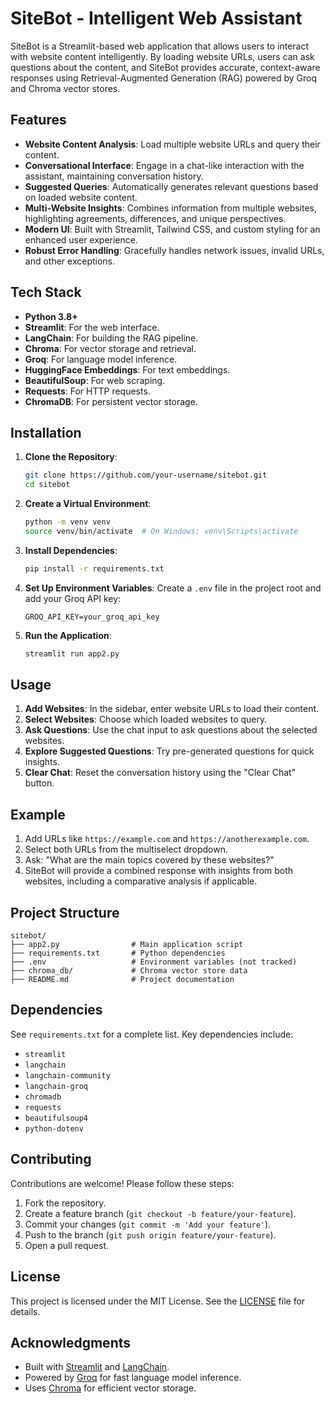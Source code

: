 # SiteBot - Intelligent Web Assistant

SiteBot is a Streamlit-based web application that allows users to interact with website content intelligently. By loading website URLs, users can ask questions about the content, and SiteBot provides accurate, context-aware responses using Retrieval-Augmented Generation (RAG) powered by Groq and Chroma vector stores.

## Features
- **Website Content Analysis**: Load multiple website URLs and query their content.
- **Conversational Interface**: Engage in a chat-like interaction with the assistant, maintaining conversation history.
- **Suggested Queries**: Automatically generates relevant questions based on loaded website content.
- **Multi-Website Insights**: Combines information from multiple websites, highlighting agreements, differences, and unique perspectives.
- **Modern UI**: Built with Streamlit, Tailwind CSS, and custom styling for an enhanced user experience.
- **Robust Error Handling**: Gracefully handles network issues, invalid URLs, and other exceptions.

## Tech Stack
- **Python 3.8+**
- **Streamlit**: For the web interface.
- **LangChain**: For building the RAG pipeline.
- **Chroma**: For vector storage and retrieval.
- **Groq**: For language model inference.
- **HuggingFace Embeddings**: For text embeddings.
- **BeautifulSoup**: For web scraping.
- **Requests**: For HTTP requests.
- **ChromaDB**: For persistent vector storage.

## Installation

1. **Clone the Repository**:
   ```bash
   git clone https://github.com/your-username/sitebot.git
   cd sitebot
   ```

2. **Create a Virtual Environment**:
   ```bash
   python -m venv venv
   source venv/bin/activate  # On Windows: venv\Scripts\activate
   ```

3. **Install Dependencies**:
   ```bash
   pip install -r requirements.txt
   ```

4. **Set Up Environment Variables**:
   Create a `.env` file in the project root and add your Groq API key:
   ```env
   GROQ_API_KEY=your_groq_api_key
   ```

5. **Run the Application**:
   ```bash
   streamlit run app2.py
   ```

## Usage
1. **Add Websites**: In the sidebar, enter website URLs to load their content.
2. **Select Websites**: Choose which loaded websites to query.
3. **Ask Questions**: Use the chat input to ask questions about the selected websites.
4. **Explore Suggested Questions**: Try pre-generated questions for quick insights.
5. **Clear Chat**: Reset the conversation history using the "Clear Chat" button.

## Example
1. Add URLs like `https://example.com` and `https://anotherexample.com`.
2. Select both URLs from the multiselect dropdown.
3. Ask: "What are the main topics covered by these websites?"
4. SiteBot will provide a combined response with insights from both websites, including a comparative analysis if applicable.

## Project Structure
```
sitebot/
├── app2.py                # Main application script
├── requirements.txt       # Python dependencies
├── .env                   # Environment variables (not tracked)
├── chroma_db/             # Chroma vector store data
├── README.md              # Project documentation
```

## Dependencies
See `requirements.txt` for a complete list. Key dependencies include:
- `streamlit`
- `langchain`
- `langchain-community`
- `langchain-groq`
- `chromadb`
- `requests`
- `beautifulsoup4`
- `python-dotenv`

## Contributing
Contributions are welcome! Please follow these steps:
1. Fork the repository.
2. Create a feature branch (`git checkout -b feature/your-feature`).
3. Commit your changes (`git commit -m 'Add your feature'`).
4. Push to the branch (`git push origin feature/your-feature`).
5. Open a pull request.

## License
This project is licensed under the MIT License. See the [LICENSE](LICENSE) file for details.

## Acknowledgments
- Built with [Streamlit](https://streamlit.io/) and [LangChain](https://langchain.com/).
- Powered by [Groq](https://groq.com/) for fast language model inference.
- Uses [Chroma](https://www.trychroma.com/) for efficient vector storage.